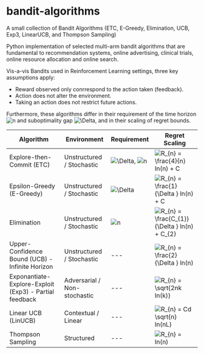 # bandit-algorithms
A small collection of Bandit Algorithms (ETC, E-Greedy, Elimination, UCB, Exp3, LinearUCB, and Thompson Sampling)

Python implementation of selected multi-arm bandit algorithms that are fundamental to recommendation systems, online advertising, clinical trials, online resource allocation and online search.

Vis-a-vis Bandits used in Reinforcement Learning settings, three key assumptions apply:
- Reward observed only conrrespond to the action taken (feedback).
- Action does not alter the environment.
- Taking an action does not restrict future actions.

Furthermore, these algorithms differ in their requirement of the time horizon ![n](https://latex.codecogs.com/svg.image?n)  and suboptimality gap ![\Delta](https://latex.codecogs.com/svg.image?\Delta_{i}&space;), and in their scaling of regret bounds.



| Algorithm | Environment | Requirement | Regret Scaling |
| --- | --- | --- | --- |
| Explore-then-Commit (ETC) | Unstructured / Stochastic | ![\Delta](https://latex.codecogs.com/svg.image?\Delta_{i}&space;), ![n](https://latex.codecogs.com/svg.image?n) | ![R_{n} = \frac{4}{n}  ln(n) + C](https://latex.codecogs.com/svg.image?R_{n}&space;=&space;\frac{4}{n}&space;&space;ln(n)&space;&plus;&space;C) |
| Epsilon-Greedy (E-Greedy)| Unstructured / Stochastic | ![\Delta](https://latex.codecogs.com/svg.image?\Delta_{i}&space;) | ![R_{n} = \frac{1}{\Delta }  ln(n) + C](https://latex.codecogs.com/svg.image?R_{n}&space;=&space;\frac{1}{\Delta&space;}&space;&space;ln(n)&space;&plus;&space;C) |
| Elimination | Unstructured / Stochastic | ![n](https://latex.codecogs.com/svg.image?n) | ![R_{n} = \frac{C_{1}}{\Delta }  ln(n) + C_{2}](https://latex.codecogs.com/svg.image?R_{n}&space;=&space;\frac{C_{1}}{\Delta&space;}&space;&space;ln(n)&space;&plus;&space;C_{2}) |
| Upper-Confidence Bound (UCB) - Infinite Horizon | Unstructured / Stochastic | --- | ![R_{n} = \frac{2}{\Delta }  ln(n)](https://latex.codecogs.com/svg.image?R_{n}&space;=&space;\frac{2}{\Delta&space;}&space;&space;ln(n)) |
| Exponantiate-Explore-Exploit (Exp3) - Partial feedback | Adversarial / Non-stochastic | --- | ![R_{n} = \sqrt{2nk  ln(k)}](https://latex.codecogs.com/svg.image?R_{n}&space;=&space;\sqrt{2nk&space;&space;ln(k)}) |
| Linear UCB (LinUCB) | Contextual / Linear | --- | ![R_{n} = Cd \sqrt{n} ln(nL)](https://latex.codecogs.com/svg.image?R_{n}&space;=&space;Cd&space;\sqrt{n}&space;ln(nL)) |
| Thompson Sampling | Structured | --- | ![R_{n} = ln(n)](https://latex.codecogs.com/svg.image?R_{n}&space;=&space;ln(n)) |
